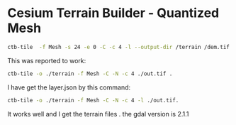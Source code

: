 # Cesium Terrain Builder - Quantized Mesh

```bash
ctb-tile  -f Mesh -s 24 -e 0 -C -c 4 -l --output-dir /terrain /dem.tif
```

This was reported to work:
```bash
ctb-tile -o ./terrain -f Mesh -C -N -c 4 ./out.tif .
```

I have get the layer.json by this command:
```bash
ctb-tile -o ./terrain -f Mesh -C -N -c 4 -l ./out.tif. 
```

It works well and I get the terrain files . the gdal version is 2.1.1